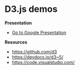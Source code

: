 # D3.js demos

**Presentation**

- [Go to Google Presentation](https://docs.google.com/presentation/d/1Rm8s7uh4pKcdrc0PkhcA_5bF2ifvgDarUMfyV8GL4cA/edit?usp=sharing)

**Resources**
- <https://github.com/d3>
- <https://devdocs.io/d3~5/>
- <https://code.visualstudio.com/>
